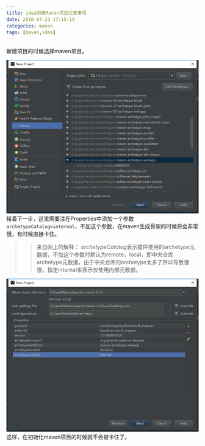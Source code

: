 ```yaml
---
title: idea创建Maven项目注意事项
date: 2016-07-23 17:15:19
categories: maven
tags: [maven,idea]
---
```

新建项目的时候选择maven项目。
<!-- more -->
![](idea创建Maven项目注意事项/1.png)
接着下一步，这里需要注在Properties中添加一个参数`archetypeCatalog=internal`，不加这个参数，在maven生成骨架的时候将会非常慢，有时候直接卡住。
>>来自网上的解释：
>>*archetypeCatalog*表示插件使用的archetype元数据，不加这个参数时默认为remote，local，即中央仓库archetype元数据，由于中央仓库的archetype太多了所以导致很慢，指定internal来表示仅使用内部元数据。

![](idea创建Maven项目注意事项/2.png)
这样，在初始化maven项目的时候就不会被卡住了。
